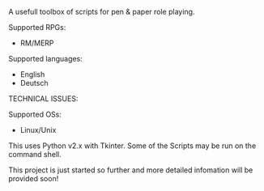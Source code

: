 A usefull toolbox of scripts for pen & paper role playing.

Supported RPGs:
- RM/MERP

Supported languages:
- English
- Deutsch


TECHNICAL ISSUES:

Supported OSs:
- Linux/Unix


This uses Python v2.x with Tkinter. Some of the Scripts may be run on the command shell.

This project is just started so further and more detailed infomation will be provided soon!


